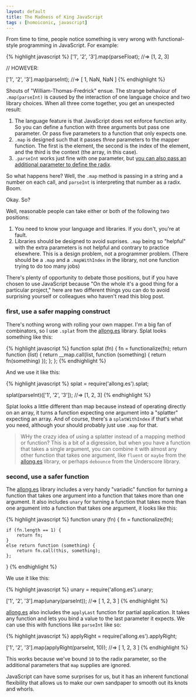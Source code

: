 ```yaml
---
layout: default
title: The Madness of King JavaScript
tags : [homoiconic, javascript]
---
```


From time to time, people notice something is very wrong with functional-style programming in JavaScript. For example:

{% highlight javascript %}
['1', '2', '3'].map(parseFloat);
  //=> [1, 2, 3]
  
// HOWEVER:

['1', '2', '3'].map(parseInt);
  //=> [ 1, NaN, NaN ]
{% endhighlight %}
  
Shouts of "William-Thomas-Fredrick" ensue. The strange behaviour of `.map(parseInt)` is caused by the interaction of one language choice and two library choices. When all three come together, you get an unexpected result:

1. The language feature is that JavaScript does not enforce function arity. So you can define a function with three arguments but pass one parameter. Or pass five parameters to a function that only expects one.
2. `.map` is designed such that it passes *three* parameters to the mapper function. The first is the element, the second is the index of the element, and the third is the context (the array, in this case).
3. `.parseInt` works just fine with one parameter, but [you can also pass an additional parameter to define the radix](https://developer.mozilla.org/en-US/docs/JavaScript/Reference/Global_Objects/parseInt).

So what happens here? Well, the `.map` method is passing in a string and a number on each call, and `parseInt` is interpreting that number as a radix. Boom.

Okay. So?

Well, reasonable people can take either or both of the following two positions:

1. You need to know your language and libraries. If you don't, you're at fault.
2. Libraries should be designed to avoid suprises. `.map` being so "helpful" with the extra parameters is not helpful and contrary to practice elsewhere. This is a design problem, not a programmer problem. (There should be a `.map` and a `.mapWithIndex` in the library, not one function trying to do too many jobs)

There's plenty of opportunity to debate those positions, but if you have chosen to use JavaScript because "On the whole it's a good thing for a particular project," here are two different things you can do to avoid surprising yourself or colleagues who haven't read this blog post.

### first, use a safer mapping construct

There's nothing wrong with rolling your own mapper. I'm a big fan of combinators, so I use `.splat` from the [allong.es] library. Splat looks something like this:

{% highlight javascript %}
function splat (fn) {
  fn = functionalize(fn);
  return function (list) {
    return __map.call(list, function (something) { return fn(something) });
  };
};
{% endhighlight %}
  
And we use it like this:

{% highlight javascript %}
splat = require('allong.es').splat;

splat(parseInt)(['1', '2', '3']);
  //=> [1, 2, 3]
{% endhighlight %}
  
Splat looks a little different than map because instead of operating directly on an array, it turns a function expecting one argument into a "splatter" expecting an array. And of course, there's a `splatWithIndex` if that's what you need, although your should probably just use `.map` for that.

> WHy the crazy idea of using a splatter instead of a mapping method or function? This is a bit of a digression, but when you have a  function that takes a single argument, you can combine it with almost any other function that takes one argument, like `fluent` or `maybe` from the [allong.es] library, or perhaps `debounce` from the Underscore library.

### second, use a safer function

The [allong.es] library includes a very handy "variadic" function for turning a function that takes one argument into a function that takes more than one argument. It also includes `unary` for turning a function that takes more than one argument into a function that takes one argument, it looks like this:

{% highlight javascript %}
function unary (fn) {
  fn = functionalize(fn);

	if (fn.length == 1) {
		return fn;
	}
	else return function (something) {
		return fn.call(this, something);
	};
} 
{% endhighlight %}
  
We use it like this:

{% highlight javascript %}
unary = require('allong.es').unary;

['1', '2', '3'].map(unary(parseInt));
  //=> [ 1, 2, 3 ]
{% endhighlight %}
  
[allong.es] also includes the `applyLast` function for partial application. It takes any function and lets you bind a value to the last parameter it expects. We can use this with functions like `parseInt` like so:

{% highlight javascript %}
applyRight = require('allong.es').applyRight;

['1', '2', '3'].map(applyRight(parseInt, 10));
  //=> [ 1, 2, 3 ]
{% endhighlight %}
  
This works because we've bound `10` to the radix parameter, so the additional parameters that `map` supplies are ignored.

JavaScript can have some surprises for us, but it has an inherent functional flexibility that allows us to make our own sandpaper to smooth out its knots and whorls.




[allong.es]: http://allong.es